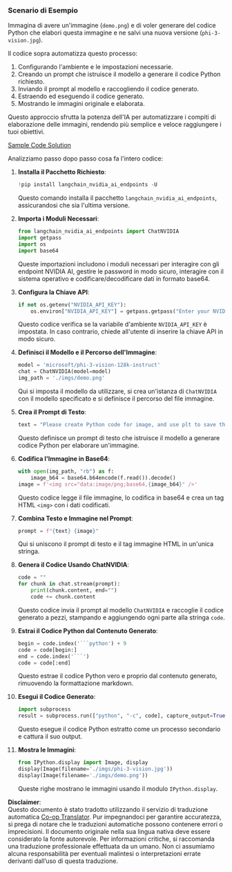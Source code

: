 <!--
CO_OP_TRANSLATOR_METADATA:
{
  "original_hash": "a8de701a2f1eb12b1f82432288d709cf",
  "translation_date": "2025-07-17T04:55:29+00:00",
  "source_file": "md/02.Application/04.Vision/Phi3/E2E_Nvidia_NIM_Vision.md",
  "language_code": "it"
}
-->
### Scenario di Esempio

Immagina di avere un'immagine (`demo.png`) e di voler generare del codice Python che elabori questa immagine e ne salvi una nuova versione (`phi-3-vision.jpg`).

Il codice sopra automatizza questo processo:

1. Configurando l'ambiente e le impostazioni necessarie.
2. Creando un prompt che istruisce il modello a generare il codice Python richiesto.
3. Inviando il prompt al modello e raccogliendo il codice generato.
4. Estraendo ed eseguendo il codice generato.
5. Mostrando le immagini originale e elaborata.

Questo approccio sfrutta la potenza dell'IA per automatizzare i compiti di elaborazione delle immagini, rendendo più semplice e veloce raggiungere i tuoi obiettivi.

[Sample Code Solution](../../../../../../code/06.E2E/E2E_Nvidia_NIM_Phi3_Vision.ipynb)

Analizziamo passo dopo passo cosa fa l'intero codice:

1. **Installa il Pacchetto Richiesto**:  
    ```python
    !pip install langchain_nvidia_ai_endpoints -U
    ```  
    Questo comando installa il pacchetto `langchain_nvidia_ai_endpoints`, assicurandosi che sia l'ultima versione.

2. **Importa i Moduli Necessari**:  
    ```python
    from langchain_nvidia_ai_endpoints import ChatNVIDIA
    import getpass
    import os
    import base64
    ```  
    Queste importazioni includono i moduli necessari per interagire con gli endpoint NVIDIA AI, gestire le password in modo sicuro, interagire con il sistema operativo e codificare/decodificare dati in formato base64.

3. **Configura la Chiave API**:  
    ```python
    if not os.getenv("NVIDIA_API_KEY"):
        os.environ["NVIDIA_API_KEY"] = getpass.getpass("Enter your NVIDIA API key: ")
    ```  
    Questo codice verifica se la variabile d'ambiente `NVIDIA_API_KEY` è impostata. In caso contrario, chiede all'utente di inserire la chiave API in modo sicuro.

4. **Definisci il Modello e il Percorso dell'Immagine**:  
    ```python
    model = 'microsoft/phi-3-vision-128k-instruct'
    chat = ChatNVIDIA(model=model)
    img_path = './imgs/demo.png'
    ```  
    Qui si imposta il modello da utilizzare, si crea un'istanza di `ChatNVIDIA` con il modello specificato e si definisce il percorso del file immagine.

5. **Crea il Prompt di Testo**:  
    ```python
    text = "Please create Python code for image, and use plt to save the new picture under imgs/ and name it phi-3-vision.jpg."
    ```  
    Questo definisce un prompt di testo che istruisce il modello a generare codice Python per elaborare un'immagine.

6. **Codifica l'Immagine in Base64**:  
    ```python
    with open(img_path, "rb") as f:
        image_b64 = base64.b64encode(f.read()).decode()
    image = f'<img src="data:image/png;base64,{image_b64}" />'
    ```  
    Questo codice legge il file immagine, lo codifica in base64 e crea un tag HTML `<img>` con i dati codificati.

7. **Combina Testo e Immagine nel Prompt**:  
    ```python
    prompt = f"{text} {image}"
    ```  
    Qui si uniscono il prompt di testo e il tag immagine HTML in un'unica stringa.

8. **Genera il Codice Usando ChatNVIDIA**:  
    ```python
    code = ""
    for chunk in chat.stream(prompt):
        print(chunk.content, end="")
        code += chunk.content
    ```  
    Questo codice invia il prompt al modello `ChatNVIDIA` e raccoglie il codice generato a pezzi, stampando e aggiungendo ogni parte alla stringa `code`.

9. **Estrai il Codice Python dal Contenuto Generato**:  
    ```python
    begin = code.index('```python') + 9  
    code = code[begin:]  
    end = code.index('```')
    code = code[:end]
    ```  
    Questo estrae il codice Python vero e proprio dal contenuto generato, rimuovendo la formattazione markdown.

10. **Esegui il Codice Generato**:  
    ```python
    import subprocess
    result = subprocess.run(["python", "-c", code], capture_output=True)
    ```  
    Questo esegue il codice Python estratto come un processo secondario e cattura il suo output.

11. **Mostra le Immagini**:  
    ```python
    from IPython.display import Image, display
    display(Image(filename='./imgs/phi-3-vision.jpg'))
    display(Image(filename='./imgs/demo.png'))
    ```  
    Queste righe mostrano le immagini usando il modulo `IPython.display`.

**Disclaimer**:  
Questo documento è stato tradotto utilizzando il servizio di traduzione automatica [Co-op Translator](https://github.com/Azure/co-op-translator). Pur impegnandoci per garantire accuratezza, si prega di notare che le traduzioni automatiche possono contenere errori o imprecisioni. Il documento originale nella sua lingua nativa deve essere considerato la fonte autorevole. Per informazioni critiche, si raccomanda una traduzione professionale effettuata da un umano. Non ci assumiamo alcuna responsabilità per eventuali malintesi o interpretazioni errate derivanti dall’uso di questa traduzione.